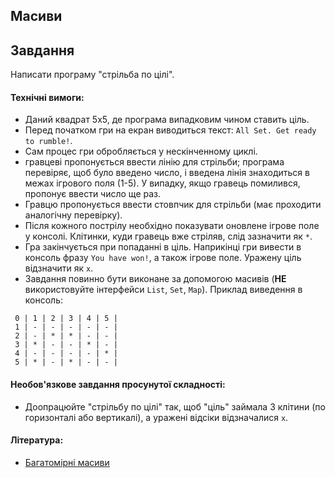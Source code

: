 ## Масиви

## Завдання

Написати програму "стрільба по цілі".

#### Технічні вимоги:

- Даний квадрат 5х5, де програма випадковим чином ставить ціль.
- Перед початком гри на екран виводиться текст: `All Set. Get ready to rumble!`.
- Сам процес гри обробляється у нескінченному циклі.
- гравцеві пропонується ввести лінію для стрільби; програма перевіряє, щоб було введено число, і введена лінія знаходиться в межах ігрового поля (1-5). У випадку, якщо гравець помилився, пропонує ввести число ще раз.
- Гравцю пропонується ввести стовпчик для стрільби (має проходити аналогічну перевірку).
- Після кожного пострілу необхідно показувати оновлене ігрове поле у консолі. Клітинки, куди гравець вже стріляв, слід зазначити як `*`.
- Гра закінчується при попаданні в ціль. Наприкінці гри вивести в консоль фразу `You have won!`, а також ігрове поле. Уражену ціль відзначити як `x`.
- Завдання повинно бути виконане за допомогою масивів (**НЕ** використовуйте інтерфейси `List`, `Set`, `Map`).
Приклад виведення в консоль:

` 0 | 1 | 2 | 3 | 4 | 5 |`  
` 1 | - | - | - | - | - |`  
` 2 | - | * | * | - | - |`  
` 3 | * | - | - | * | - |`  
` 4 | - | - | - | - | * |`  
` 5 | * | - | * | - | - |`


#### Необов'язкове завдання просунутої складності:
- Доопрацюйте "стрільбу по цілі" так, щоб "ціль" займала 3 клітини (по горизонталі або вертикалі), а уражені відсіки відзначалися `x`.

#### Література:
- [Багатомірні масиви](http://study-java.ru/uroki-java/urok-12-mnogomerny-e-massivy-v-java/)
